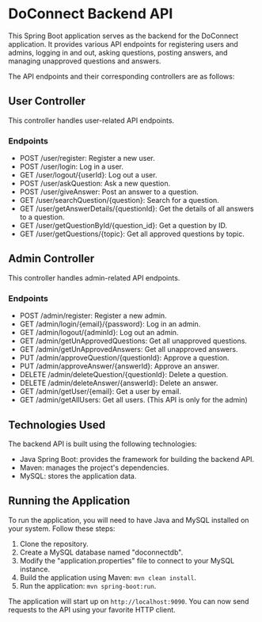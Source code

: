 # DoConnect Backend API

This Spring Boot application serves as the backend for the DoConnect application. It provides various API endpoints for registering users and admins, logging in and out, asking questions, posting answers, and managing unapproved questions and answers.

The API endpoints and their corresponding controllers are as follows:

## User Controller

This controller handles user-related API endpoints.

### Endpoints

- POST /user/register: Register a new user.
- POST /user/login: Log in a user.
- GET /user/logout/{userId}: Log out a user.
- POST /user/askQuestion: Ask a new question.
- POST /user/giveAnswer: Post an answer to a question.
- GET /user/searchQuestion/{question}: Search for a question.
- GET /user/getAnswerDetails/{questionId}: Get the details of all answers to a question.
- GET /user/getQuestionById/{question_id}: Get a question by ID.
- GET /user/getQuestions/{topic}: Get all approved questions by topic.

## Admin Controller

This controller handles admin-related API endpoints.

### Endpoints

- POST /admin/register: Register a new admin.
- GET /admin/login/{email}/{password}: Log in an admin.
- GET /admin/logout/{adminId}: Log out an admin.
- GET /admin/getUnApprovedQuestions: Get all unapproved questions.
- GET /admin/getUnApprovedAnswers: Get all unapproved answers.
- PUT /admin/approveQuestion/{questionId}: Approve a question.
- PUT /admin/approveAnswer/{answerId}: Approve an answer.
- DELETE /admin/deleteQuestion/{questionId}: Delete a question.
- DELETE /admin/deleteAnswer/{answerId}: Delete an answer.
- GET /admin/getUser/{email}: Get a user by email.
- GET /admin/getAllUsers: Get all users. (This API is only for the admin)

## Technologies Used

The backend API is built using the following technologies:

- Java Spring Boot: provides the framework for building the backend API.
- Maven: manages the project's dependencies.
- MySQL: stores the application data.

## Running the Application

To run the application, you will need to have Java and MySQL installed on your system. Follow these steps:

1. Clone the repository.
2. Create a MySQL database named "doconnectdb".
3. Modify the "application.properties" file to connect to your MySQL instance.
4. Build the application using Maven: `mvn clean install`.
5. Run the application: `mvn spring-boot:run`.

The application will start up on `http://localhost:9090`. You can now send requests to the API using your favorite HTTP client.